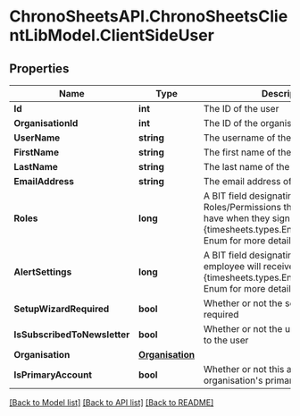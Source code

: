 
# ChronoSheetsAPI.ChronoSheetsClientLibModel.ClientSideUser

## Properties

Name | Type | Description | Notes
------------ | ------------- | ------------- | -------------
**Id** | **int** | The ID of the user | [optional] 
**OrganisationId** | **int** | The ID of the organisation | [optional] 
**UserName** | **string** | The username of the user | [optional] 
**FirstName** | **string** | The first name of the user | [optional] 
**LastName** | **string** | The last name of the user | [optional] 
**EmailAddress** | **string** | The email address of the user | [optional] 
**Roles** | **long** | A BIT field designating which Roles/Permissions the employee will have when they sign in.  See the {timesheets.types.Enums.UserRoles} Enum for more details | [optional] 
**AlertSettings** | **long** | A BIT field designating which Alerts the employee will receive.  See the {timesheets.types.Enums.AlertSettings} Enum for more details | [optional] 
**SetupWizardRequired** | **bool** | Whether or not the setup wizard is required | [optional] 
**IsSubscribedToNewsletter** | **bool** | Whether or not the user is subscribed to the user | [optional] 
**Organisation** | [**Organisation**](Organisation.md) |  | [optional] 
**IsPrimaryAccount** | **bool** | Whether or not this account is the organisation&#39;s primary account. | [optional] 

[[Back to Model list]](../README.md#documentation-for-models)
[[Back to API list]](../README.md#documentation-for-api-endpoints)
[[Back to README]](../README.md)

